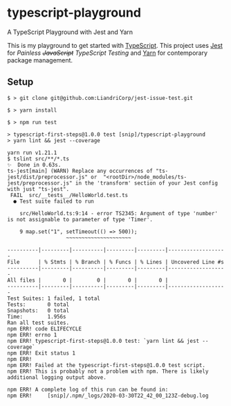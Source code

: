 # typescript-playground
A TypeScript Playground with Jest and Yarn

This is my playground to get started with [TypeScript](https://www.typescriptlang.org). This project uses [Jest](https://facebook.github.io/jest/)
for *Painless ~~JavaScript~~ TypeScript Testing* and [Yarn](https://yarnpkg.com/en/docs/install) for contemporary package management.

## Setup

```
$ > git clone git@github.com:LiandriCorp/jest-issue-test.git

$ > yarn install

$ > npm run test

> typescript-first-steps@1.0.0 test [snip]/typescript-playground
> yarn lint && jest --coverage

yarn run v1.21.1
$ tslint src/**/*.ts
✨  Done in 0.63s.
ts-jest[main] (WARN) Replace any occurrences of "ts-jest/dist/preprocessor.js" or  "<rootDir>/node_modules/ts-jest/preprocessor.js" in the 'transform' section of your Jest config with just "ts-jest".
 FAIL  src/__tests__/HelloWorld.test.ts
  ● Test suite failed to run

    src/HelloWorld.ts:9:14 - error TS2345: Argument of type 'number' is not assignable to parameter of type 'Timer'.

    9 map.set("1", setTimeout(() => 500));
                   ~~~~~~~~~~~~~~~~~~~~~

----------|---------|----------|---------|---------|-------------------
File      | % Stmts | % Branch | % Funcs | % Lines | Uncovered Line #s 
----------|---------|----------|---------|---------|-------------------
All files |       0 |        0 |       0 |       0 |                   
----------|---------|----------|---------|---------|-------------------
Test Suites: 1 failed, 1 total
Tests:       0 total
Snapshots:   0 total
Time:        1.956s
Ran all test suites.
npm ERR! code ELIFECYCLE
npm ERR! errno 1
npm ERR! typescript-first-steps@1.0.0 test: `yarn lint && jest --coverage`
npm ERR! Exit status 1
npm ERR! 
npm ERR! Failed at the typescript-first-steps@1.0.0 test script.
npm ERR! This is probably not a problem with npm. There is likely additional logging output above.

npm ERR! A complete log of this run can be found in:
npm ERR!     [snip]/.npm/_logs/2020-03-30T22_42_00_123Z-debug.log
```
